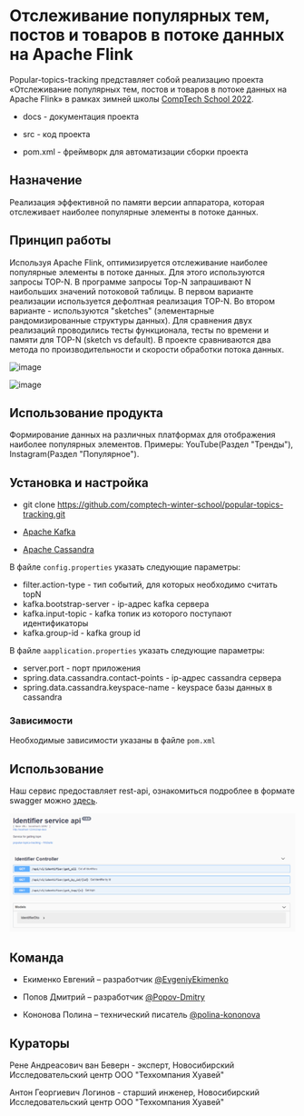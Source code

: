 # Отслеживание популярных тем, постов и товаров в потоке данных на Apache Flink

Popular-topics-tracking представляет собой реализацию проекта «Отслеживание популярных тем, постов и товаров в потоке данных на Apache Flink» в рамках зимней школы [CompTech School 2022](https://comptechschool.com/).

- docs - документация проекта

- src - код проекта

- pom.xml - фреймворк для автоматизации сборки проекта

## Назначение

Реализация эффективной по памяти версии аппаратора, которая отслеживает наиболее популярные элементы в потоке данных. 

## Принцип работы

Используя Apache Flink, оптимизируется отслеживание наиболее популярные элементы в потоке данных. Для этого используются запросы TOP-N. В программе запросы Top-N запрашивают N наибольших значений потоковой таблицы. В первом варианте реализации используется дефолтная реализация TOP-N. Во втором варианте - используются "sketches" (элементарные рандомизированные структуры данных). Для сравнения двух реализаций проводились тесты функционала, тесты  по времени и памяти для TOP-N (sketch vs default). В проекте сравниваются два метода по производительности и скорости обработки потока данных.



![image](https://user-images.githubusercontent.com/98398064/152352936-4a7a607f-df7f-463e-bde0-13e51bc0ece7.png)

![image](https://user-images.githubusercontent.com/98398064/152637165-182f1a2a-9ad8-4127-abb1-59d0ff382144.png)


## Использование продукта

Формирование данных на различных платформах для отображения наиболее популярных элементов. Примеры: YouTube(Раздел "Тренды"), Instagram(Раздел "Популярное").

## Установка и настройка

- git clone https://github.com/comptech-winter-school/popular-topics-tracking.git

- [Apache Kafka](https://kafka.apache.org/)

- [Apache Cassandra](https://cassandra.apache.org/)

В файле `config.properties` указать следующие параметры:

- filter.action-type - тип событий, для которых необходимо считать topN
- kafka.bootstrap-server - ip-адрес kafka сервера
- kafka.input-topic - kafka топик из которого поступают идентификаторы
- kafka.group-id - kafka group id

В файле `aapplication.properties` указать следующие параметры:

- server.port - порт приложения
- spring.data.cassandra.contact-points - ip-адрес cassandra сервера
- spring.data.cassandra.keyspace-name - keyspace базы данных в cassandra

### Зависимости

Необходимые зависимости указаны в файле `pom.xml`

## Использование

Наш сервис предоставляет rest-api, ознакомиться подроблее в формате swagger можно [здесь](https://app.swaggerhub.com/apis-docs/Popov-Dmitry/popular-topics-tracking/1.0.0#/).

![image](./docs/api.png)

## Команда

- Екименко Евгений – разработчик [@EvgeniyEkimenko](https://github.com/EvgeniyEkimenko)

- Попов Дмитрий – разработчик [@Popov-Dmitry](https://github.com/Popov-Dmitry)

- Кононова Полина – технический писатель [@polina-kononova](https://github.com/polina-kononova)

## Кураторы

Рене Андреасович ван Беверн - эксперт, Новосибирский Исследовательский центр ООО "Техкомпания Хуавей"

Антон Георгиевич Логинов - старший инженер, Новосибирский Исследовательский центр ООО "Техкомпания Хуавей"




